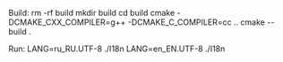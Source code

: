 Build:
rm -rf build
mkdir build
cd build
cmake -DCMAKE_CXX_COMPILER=g++ -DCMAKE_C_COMPILER=cc ..
cmake --build .

Run:
LANG=ru_RU.UTF-8 ./I18n
LANG=en_EN.UTF-8 ./I18n
